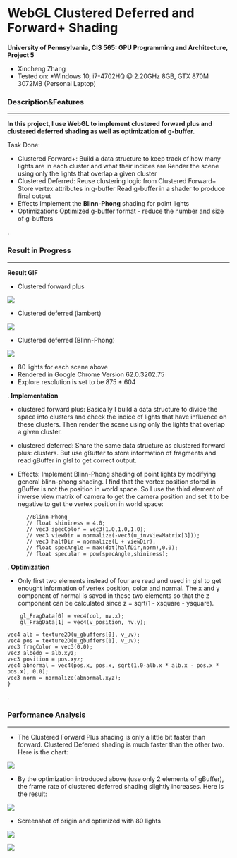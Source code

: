 WebGL Clustered Deferred and Forward+ Shading
================

**University of Pennsylvania, CIS 565: GPU Programming and Architecture, Project 5**

* Xincheng Zhang
* Tested on:
  *Windows 10, i7-4702HQ @ 2.20GHz 8GB, GTX 870M 3072MB (Personal Laptop)


### Description&Features
-------------
**In this project, I use WebGL to implement clustered forward plus and clustered deferred shading as well as optimization of g-buffer.**

Task Done:
* Clustered Forward+: 
Build a data structure to keep track of how many lights are in each cluster and what their indices are
Render the scene using only the lights that overlap a given cluster
* Clustered Deferred:
Reuse clustering logic from Clustered Forward+
Store vertex attributes in g-buffer
Read g-buffer in a shader to produce final output
* Effects
Implement the **Blinn-Phong** shading for point lights
* Optimizations
Optimized g-buffer format - reduce the number and size of g-buffers


.
### Result in Progress
-------------
**Result GIF**

* Clustered forward plus

![](https://github.com/XinCastle/Project5-WebGL-Clustered-Deferred-Forward-Plus/blob/master/clusted%20forward%20plus.gif)

* Clustered deferred (lambert)

![](https://github.com/XinCastle/Project5-WebGL-Clustered-Deferred-Forward-Plus/blob/master/clustered%20deferred%20lambert.gif)

* Clustered deferred (Blinn-Phong)

![](https://github.com/XinCastle/Project5-WebGL-Clustered-Deferred-Forward-Plus/blob/master/clustered%20deferred%20blinn-phong.gif)

* 80 lights for each scene above
* Rendered in Google Chrome Version 62.0.3202.75
* Explore resolution is set to be 875 * 604

.
**Implementation**
* clustered forward plus:
Basically I build a data structure to divide the space into clusters and check the indice of lights that have influence on these clusters. Then render the scene using only the lights that overlap a given cluster.

* clustered deferred:
Share the same data structure as clustered forward plus: clusters. But use gBuffer to store information of fragments and read gBuffer in glsl to get correct output.

* Effects:
Implement Blinn-Phong shading of point lights by modifying general blinn-phong shading. I find that the vertex position stored in gBuffer is not the position in world space. So I use the third element of inverse view matrix of camera to get the camera position and set it to be negative to get the vertex position in world space:
```
      //Blinn-Phong
      // float shininess = 4.0;
      // vec3 specColor = vec3(1.0,1.0,1.0);
      // vec3 viewDir = normalize(-vec3(u_invViewMatrix[3]));
      // vec3 halfDir = normalize(L + viewDir);
      // float specAngle = max(dot(halfDir,norm),0.0);
      // float specular = pow(specAngle,shininess);
```
.
**Optimization**

* Only first two elements instead of four are read and used in glsl to get enought information of vertex position, color and normal. The x and y component of normal is saved in these two elements so that the z component can be calculated since z = sqrt(1 - xsquare - ysquare).
```
    gl_FragData[0] = vec4(col, nv.x);
    gl_FragData[1] = vec4(v_position, nv.y);
```
```
vec4 alb = texture2D(u_gbuffers[0], v_uv);
vec4 pos = texture2D(u_gbuffers[1], v_uv);
vec3 fragColor = vec3(0.0);
vec3 albedo = alb.xyz;
vec3 position = pos.xyz;
vec4 abnormal = vec4(pos.x, pos.x, sqrt(1.0-alb.x * alb.x - pos.x * pos.x), 0.0);
vec3 norm = normalize(abnormal.xyz);
}
```

.

### Performance Analysis
-------------
* The Clustered Forward Plus shading is only a little bit faster than forward. Clustered Deferred shading is much faster than the other two. Here is the chart:

![](https://github.com/XinCastle/Project5-WebGL-Clustered-Deferred-Forward-Plus/blob/master/FPS.png)

* By the optimization introduced above (use only 2 elements of gBuffer), the frame rate of clustered deferred shading slightly increases. Here is the result:

![](https://github.com/XinCastle/Project5-WebGL-Clustered-Deferred-Forward-Plus/blob/master/FPS2.png)

* Screenshot of origin and optimized with 80 lights

![](https://github.com/XinCastle/Project5-WebGL-Clustered-Deferred-Forward-Plus/blob/master/basic%20deferred%20fps.png)

![](https://github.com/XinCastle/Project5-WebGL-Clustered-Deferred-Forward-Plus/blob/master/optimized%20deferred%20fps.png)